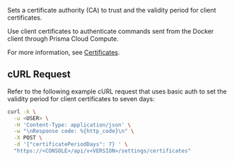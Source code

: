 Sets a certificate authority (CA) to trust and the validity period for client certificates.

Use client certificates to authenticate commands sent from the Docker client through Prisma Cloud Compute.

For more information, see [Certificates](https://docs.paloaltonetworks.com/prisma/prisma-cloud/prisma-cloud-admin-compute/configure/certificates).

## cURL Request

Refer to the following example cURL request that uses basic auth to set the validity period for client certificates to seven days:

```bash
curl -k \
  -u <USER> \
  -H 'Content-Type: application/json' \
  -w "\nResponse code: %{http_code}\n" \
  -X POST \
  -d '{"certificatePeriodDays": 7} ' \
  "https://<CONSOLE>/api/v<VERSION>/settings/certificates"
```
